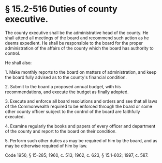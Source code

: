 # § 15.2-516 Duties of county executive.

<p>The county executive shall be the administrative head of the county. He shall attend all meetings of the board and recommend such action as he deems expedient. He shall be responsible to the board for the proper administration of the affairs of the county which the board has authority to control.</p><p>He shall also:</p><p>1. Make monthly reports to the board on matters of administration, and keep the board fully advised as to the county's financial condition.</p><p>2. Submit to the board a proposed annual budget, with his recommendations, and execute the budget as finally adopted.</p><p>3. Execute and enforce all board resolutions and orders and see that all laws of the Commonwealth required to be enforced through the board or some other county officer subject to the control of the board are faithfully executed.</p><p>4. Examine regularly the books and papers of every officer and department of the county and report to the board on their condition.</p><p>5. Perform such other duties as may be required of him by the board, and as may be otherwise required of him by law.</p><p>Code 1950, § 15-285; 1960, c. 513; 1962, c. 623, § 15.1-602; 1997, c. 587.</p>